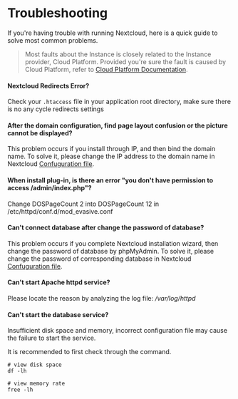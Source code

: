 # Troubleshooting

If you're having trouble with running Nextcloud, here is a quick guide to solve most common problems.

> Most faults about the Instance is closely related to the Instance provider, Cloud Platform. Provided you're sure the fault is caused by Cloud Platform, refer to [Cloud Platform Documentation](https://support.websoft9.com/docs/faq/tech-instance.html).

#### Nextcloud Redirects Error?

Check your `.htaccess` file in your application root directory, make sure there is no any cycle redirects settings

#### After the domain configuration, find page layout confusion or the picture cannot be displayed?

This problem occurs if you install through IP, and then bind the domain name. To solve it, please change the IP address to the domain name in Nextcloud [Confuguration file](/stack-components.html#nextcloud).

#### When install plug-in, is there an error "you don't have permission to access /admin/index.php"?

Change DOSPageCount 2 into DOSPageCount 12 in /etc/httpd/conf.d/mod_evasive.conf

#### Can't connect database after change the password of database?

This problem occurs if you complete Nextcloud installation wizard, then change the password of database by phpMyAdmin. To solve it, please change the password of corresponding database in Nextcloud [Confuguration file](/stack-components.html#nextcloud).

#### Can't start Apache httpd service?

Please locate the reason by analyzing the log file: */var/log/httpd*

#### Can't start the database service?

Insufficient disk space and memory, incorrect configuration file may cause the failure to start the service.

It is recommended to first check through the command.

```shell
# view disk space
df -lh

# view memory rate
free -lh
```


